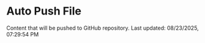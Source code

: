 # Auto Push File

Content that will be pushed to GitHub repository.
Last updated: 08/23/2025, 07:29:54 PM